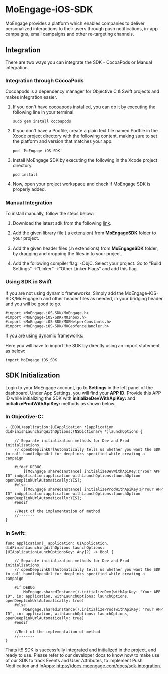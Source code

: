 
# MoEngage-iOS-SDK

MoEngage provides a platform which enables companies to deliver personalized interactions to their users through push notifications, in-app campaigns, email campaigns and other re-targeting channels.

## Integration

There are two ways you can integrate the SDK - CocoaPods or Manual integration.

### Integration through CocoaPods
Cocoapods is a dependency manager for Objective C & Swift projects and makes integration easier.

1. If you don't have cocoapods installed, you can do it by executing the following line in your terminal.

    ```sudo gem install cocoapods```
    
2. If you don't have a Podfile, create a plain text file named Podfile in the Xcode project directory with the following content, making sure to set the platform and version that matches your app.

    ```pod 'MoEngage-iOS-SDK'```
    
3. Install MoEngage SDK by executing the following in the Xcode project directory.

    ```pod install```
    
4. Now, open your project workspace and check if MoEngage SDK is properly added.
    
### Manual Integration

To install manually, follow the steps below:

1. Download the latest sdk from the following [link](https://drive.google.com/a/moengage.com/folderview?id=0B0gKRBBr6rFHb0pzYnhrVTh3NHc&usp=drive_web#list).

2. Add the given library file (.a extension) from **MoEngageSDK** folder to your project.

3. Add the given header files (.h extensions) from **MoEngageSDK** folder, by dragging and dropping the files in to your project.

4. Add the following compiler flag: -ObjC. Select your project. Go to “Build Settings” ->”Linker” ->”Other Linker Flags” and add this flag.

### Using SDK in Swift

If you are not using dynamic frameworks:
Simply add the MoEngage-iOS-SDK/MoEngage.h and other header files as needed, in your bridging header and you will be good to go.

    #import <MoEngage-iOS-SDK/MoEngage.h>
    #import <MoEngage-iOS-SDK/MOInbox.h>
    #import <MoEngage-iOS-SDK/MOEHelperConstants.h>
    #import <MoEngage-iOS-SDK/MOGeofenceHandler.h>

If you are using dynamic frameworks:

Here you will have to import the SDK by directly using an import statement as below:

    import MoEngage_iOS_SDK


## SDK Initialization

Login to your MoEngage account, go to **Settings** in the left panel of the dashboard. Under App Settings, you will find your **APP ID**. Provide this APP ID while initializing the SDK with **initializeDevWithApiKey:** and **initializeProdWithApiKey:** methods as shown below.

### In Objective-C:

    - (BOOL)application:(UIApplication *)application didFinishLaunchingWithOptions:(NSDictionary *)launchOptions {

        // Separate initialization methods for Dev and Prod initializations
        // openDeeplinkUrlAutomatically tells us whether you want the SDK to call handleOpenUrl for deeplinks specified while creating a campaign
    
        #ifdef DEBUG
            [[MoEngage sharedInstance] initializeDevWithApiKey:@"Your APP ID" inApplication:application withLaunchOptions:launchOption  openDeeplinkUrlAutomatically:YES];
        #else
            [[MoEngage sharedInstance] initializeProdWithApiKey:@"Your APP ID" inApplication:application withLaunchOptions:launchOption openDeeplinkUrlAutomatically:YES];
        #endif
        
        //Rest of the implementation of method
        //-------
    }

### In Swift:

    func application(_ application: UIApplication, didFinishLaunchingWithOptions launchOptions:     [UIApplicationLaunchOptionsKey: Any]?) -> Bool {
    
        // Separate initialization methods for Dev and Prod initializations
        // openDeeplinkUrlAutomatically tells us whether you want the SDK to call handleOpenUrl for deeplinks specified while creating a campaign

        #if DEBUG
            MoEngage.sharedInstance().initializeDev(withApiKey: "Your APP ID", in: application, withLaunchOptions: launchOptions, openDeeplinkUrlAutomatically: true)
        #else
            MoEngage.sharedInstance().initializeProd(withApiKey: "Your APP ID", in: application, withLaunchOptions: launchOptions, openDeeplinkUrlAutomatically: true)
        #endif
        
        //Rest of the implementation of method
        //-------
    }

Thats it!! SDK is successfully integrated and initialized in the project, and ready to use. Please refer to our developer docs to know how to make use of our SDK to track Events and User Attributes, to implement Push Notification and InApps: https://docs.moengage.com/docs/sdk-integration.
